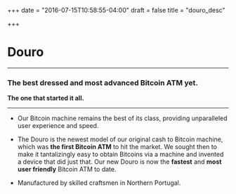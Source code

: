 +++
date = "2016-07-15T10:58:55-04:00"
draft = false
title = "douro_desc"

+++

# Douro

***

### The best dressed and most advanced Bitcoin ATM yet.

**The one that started it all.** 

***

- Our Bitcoin machine remains the best of its class, providing unparalleled user experience and speed.

- The Douro is the newest model of our original cash to Bitcoin machine, which was **the first Bitcoin ATM** to hit the market. We sought then to make it tantalizingly easy to obtain Bitcoins via a machine and invented a device that did just that. Our new Douro is now the **fastest** and **most user friendly** Bitcoin ATM to date.

- Manufactured by skilled craftsmen in Northern Portugal.

